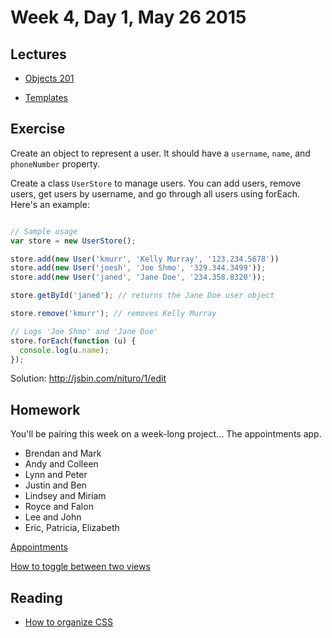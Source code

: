 # Week 4, Day 1, May 26 2015

## Lectures

- [Objects 201](https://github.com/tiy-durham-fe-cohort4/resources/blob/master/lessons/object-oriented-js.md)

- [Templates](https://github.com/tiy-durham-fe-cohort4/resources/blob/master/lessons/templates.md)

## Exercise

Create an object to represent a user. It should have a `username`, `name`, and
`phoneNumber` property.

Create a class `UserStore` to manage users. You can add users, remove users, get
users by username, and go through all users using forEach. Here's an example:

```javascript

// Sample usage
var store = new UserStore();

store.add(new User('kmurr', 'Kelly Murray', '123.234.5678'))
store.add(new User('joesh', 'Joe Shmo', '329.344.3499'));
store.add(new User('janed', 'Jane Doe', '234.358.8320'));

store.getById('janed'); // returns the Jane Doe user object

store.remove('kmurr'); // removes Kelly Murray

// Logs 'Joe Shmo' and 'Jane Doe'
store.forEach(function (u) {
  console.log(u.name);
});

```

Solution: http://jsbin.com/nituro/1/edit

## Homework

You'll be pairing this week on a week-long project... The appointments app.

- Brendan and Mark
- Andy and Colleen
- Lynn and Peter
- Justin and Ben
- Lindsey and Miriam
- Royce and Falon
- Lee and John
- Eric, Patricia, Elizabeth

[Appointments](https://github.com/tiy-durham-fe-cohort4/resources/blob/master/assignments/appointments.md)

[How to toggle between two views](http://jsbin.com/gakibo/5/edit?html,js,output)

## Reading

- [How to organize CSS](https://smacss.com/book/)
